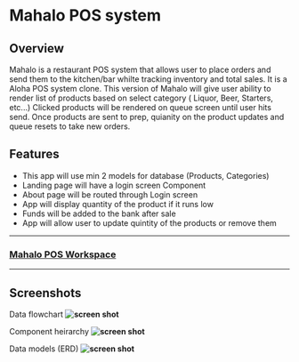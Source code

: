 # Mahalo POS system

## Overview


Mahalo is a restaurant POS system that allows user to place orders and send them to the kitchen/bar whilte tracking inventory and total sales. It is a Aloha POS system clone. This version of Mahalo will give user ability to render list of products based on select category ( Liquor, Beer, Starters, etc...)
Clicked products will be rendered on queue screen until user hits send. Once products are sent to prep, quianity on the product updates and queue resets to take new orders. 

## Features

* This app will use min 2 models for database (Products, Categories)
* Landing page will have a login screen Component
* About page will be routed through Login screen
* App will display quantity of the product if it runs low
* Funds will be added to the bank after sale
* App will allow user to update quintity of the products or remove them

_____________


### [Mahalo POS Workspace](https://trello.com/b/F7w2HI6G/mahalo-pos-system) 

________________


## Screenshots


Data flowchart
**![screen shot ](https://i.ibb.co/XDm6Nwq/Screen-Shot-2021-12-15-at-8-01-18-PM.png)**

Component heirarchy
**![screen shot ](https://i.ibb.co/MhDL576/Screen-Shot-2021-12-15-at-9-05-53-PM.png)**

Data models (ERD)
**![screen shot ](https://i.ibb.co/Fzkmq4x/Screen-Shot-2021-12-15-at-8-35-44-PM.png)**

